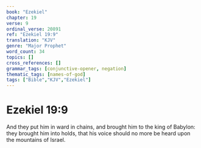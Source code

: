 ```yaml
---
book: "Ezekiel"
chapter: 19
verse: 9
ordinal_verse: 20891
ref: "Ezekiel 19:9"
translation: "KJV"
genre: "Major Prophet"
word_count: 34
topics: []
cross_references: []
grammar_tags: [conjunctive-opener, negation]
thematic_tags: [names-of-god]
tags: ["Bible","KJV","Ezekiel"]
---
```


# Ezekiel 19:9

And they put him in ward in chains, and brought him to the king of Babylon: they brought him into holds, that his voice should no more be heard upon the mountains of Israel.
